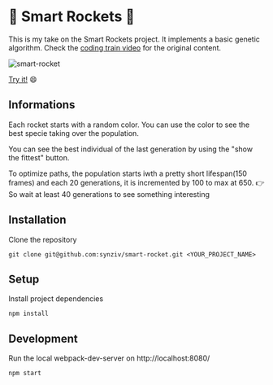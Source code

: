 # :rocket: Smart Rockets :rocket:

This is my take on the Smart Rockets project. It implements a basic genetic algorithm.
Check the [coding train video](https://www.youtube.com/watch?v=bGz7mv2vD6g) for the original content.


![smart-rocket](https://user-images.githubusercontent.com/33548174/151605082-d43bd81c-c31d-461f-8810-95268a9dd5ae.gif)

[Try it!](https://smart-rockets-8ea8a.firebaseapp.com/) :smile:

## Informations

Each rocket starts with a random color. You can use the color to see the best specie taking over the population.

You can see the best individual of the last generation by using the "show the fittest" button.

To optimize paths, the population starts iwth a pretty short lifespan(150 frames) and each 20 generations, it is incremented by 100 to max at 650.
:point_right: So wait at least 40 generations to see something interesting
##

## Installation

Clone the repository

`git clone git@github.com:synziv/smart-rocket.git <YOUR_PROJECT_NAME>`

## Setup

Install project dependencies

`npm install`

## Development

Run the local webpack-dev-server on http://localhost:8080/

`npm start`

